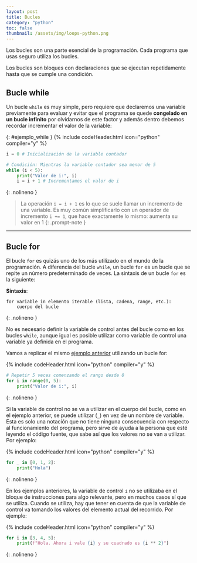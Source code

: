 ```yaml
---
layout: post
title: Bucles
category: "python"
toc: false
thumbnail: /assets/img/loops-python.png
---
```


Los bucles son una parte esencial de la programación. Cada programa que usas seguro utiliza los bucles.

Los bucles son bloques con declaraciones que se ejecutan repetidamente hasta que se cumple una condición.

## Bucle while

Un bucle `while` es muy simple, pero requiere que declaremos una variable previamente para evaluar y evitar que el programa se quede **congelado en un bucle infinito** por olvidarnos de este factor y además dentro debemos recordar incrementar el valor de la variable:

{: #ejemplo_while }
{% include codeHeader.html icon="python" compiler="y" %}
```py
i = 0 # Inicialización de la variable contador

# Condición: Mientras la variable contador sea menor de 5
while (i < 5):
	print("Valor de i:", i)
	i = i + 1 # Incrementamos el valor de i
```
{: .nolineno }

> La operación `i = i + 1` es lo que se suele llamar un incremento de una variable. Es muy común simplificarlo con un operador de incremento `i += 1`, que hace exactamente lo mismo: aumenta su valor en 1
{: .prompt-note }

---

## Bucle for

El bucle `for` es quizás uno de los más utilizado en el mundo de la programación. A diferencia del bucle `while`, un bucle `for` es un bucle que se repite un número predeterminado de veces. La sintaxis de un bucle `for` es la siguiente:

**Sintaxis**:

```
for variable in elemento iterable (lista, cadena, range, etc.):
	cuerpo del bucle
```
{: .nolineno }

No es necesario definir la variable de control antes del bucle como en los bucles `while`, aunque igual es posible utilizar como variable de control una variable ya definida en el programa.

Vamos a replicar el mismo [ejemplo anterior](#ejemplo_while) utilizando un bucle for:

{% include codeHeader.html icon="python" compiler="y" %}
```py
# Repetir 5 veces comenzando el rango desde 0
for i in range(0, 5):
	print("Valor de i:", i)
```
{: .nolineno }

Si la variable de control no se va a utilizar en el cuerpo del bucle, como en el ejemplo anterior, se puede utilizar (`_`) en vez de un nombre de variable. Esta es solo una notación que no tiene ninguna consecuencia con respecto al funcionamiento del programa, pero sirve de ayuda a la persona que esté leyendo el código fuente, que sabe así que los valores no se van a utilizar. Por ejemplo:

{% include codeHeader.html icon="python" compiler="y" %}
```py
for _ in [0, 1, 2]:
	print("Hola")
```
{: .nolineno }

En los ejemplos anteriores, la variable de control `i` no se utilizaba en el bloque de instrucciones para algo relevante, pero en muchos casos sí que se utiliza. Cuando se utiliza, hay que tener en cuenta de que la variable de control va tomando los valores del elemento actual del recorrido. Por ejemplo:

{% include codeHeader.html icon="python" compiler="y" %}
```py
for i in [3, 4, 5]:
	print(f"Hola. Ahora i vale {i} y su cuadrado es {i ** 2}")
```
{: .nolineno }
